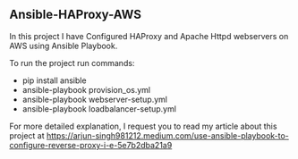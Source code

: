 ## Ansible-HAProxy-AWS

In this project I have Configured HAProxy and Apache Httpd webservers on AWS using Ansible Playbook.

To run the project run commands:

* pip install ansible
* ansible-playbook provision_os.yml
* ansible-playbook webserver-setup.yml
* ansible-playbook loadbalancer-setup.yml

For more detailed explanation, I request you to read my article about this project at https://arjun-singh981212.medium.com/use-ansible-playbook-to-configure-reverse-proxy-i-e-5e7b2dba21a9
